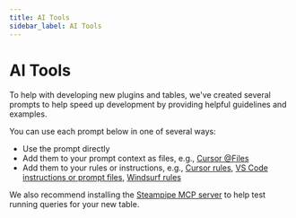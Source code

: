 ```yaml
---
title: AI Tools
sidebar_label: AI Tools
---
```


# AI Tools

To help with developing new plugins and tables, we've created several prompts to help speed up development by providing helpful guidelines and examples.

You can use each prompt below in one of several ways:
- Use the prompt directly
- Add them to your prompt context as files, e.g., [Cursor @Files](https://docs.cursor.com/context/@-symbols/@-files)
- Add them to your rules or instructions, e.g., [Cursor rules](https://docs.cursor.com/context/rules), [VS Code instructions or prompt files](https://code.visualstudio.com/docs/copilot/copilot-customization), [Windsurf rules](https://docs.windsurf.com/plugins/cascade/memories#rules)

We also recommend installing the [Steampipe MCP server](https://github.com/turbot/steampipe-mcp) to help test running queries for your new table.